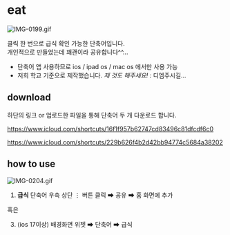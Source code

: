 # eat
    

![IMG-0199.gif](https://i.ibb.co/Fqy6tS6s/IMG-0199.gif)

클릭 한 번으로 급식 확인 가능한 단축어입니다.   
개인적으로 만들었는데 꽤괜이라 공유합니다^^...  
   
* 단축어 앱 사용하므로 ios / ipad os / mac os 에서만 사용 가능
* 저희 학교 기준으로 제작했습니다. _제 것도 해주세요! :_ 디엠주시길... 

## download

하단의 링크 or 업로드한 파일을 통해 단축어 두 개 다운로드 합니다.

https://www.icloud.com/shortcuts/16f1f957b62747cd83496c81dfcdf6c0

https://www.icloud.com/shortcuts/229b626f4b2d42bb94774c5684a38202

## how to use 
![IMG-0204.gif](https://i.postimg.cc/vHLWN0CW/IMG-0204.gif)
1. __급식__ 단축어 우측 상단 ⋮ 버튼 클릭 ⮕ 공유 ⮕ 홈 화면에 추가


혹은   

3.  (ios 17이상) 배경화면 위젯 ⮕ 단축어 ⮕ 급식



